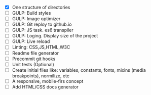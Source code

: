 -   [x] One structure of directories
-   [ ] GULP: Build styles
-   [ ] GULP: Image optimizer
-   [ ] GULP: Git reploy to github.io
-   [ ] GULP: JS task. es6 transpiler
-   [ ] GULP: Loging. Display size of the project
-   [ ] GULP: Live reload
-   [ ] Linting: CSS,JS,HTML,W3C
-   [ ] Readme file generator
-   [ ] Precommit git hooks
-   [ ] Unit tests (Optional)
-   [ ] Create initial files like: variables, constants, fonts, mixins (media breakpoints), normilize, etc
-   [ ] A responsive, mobile-firs concept
-   [ ] Add HTML/CSS docs generator
